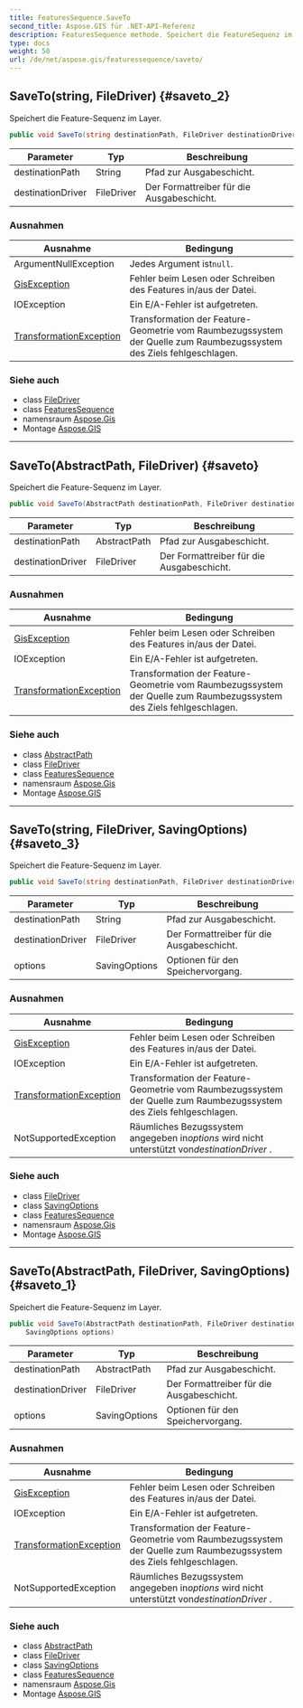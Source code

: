 ```yaml
---
title: FeaturesSequence.SaveTo
second_title: Aspose.GIS für .NET-API-Referenz
description: FeaturesSequence methode. Speichert die FeatureSequenz im Layer.
type: docs
weight: 50
url: /de/net/aspose.gis/featuressequence/saveto/
---
```

## SaveTo(string, FileDriver) {#saveto_2}

Speichert die Feature-Sequenz im Layer.

```csharp
public void SaveTo(string destinationPath, FileDriver destinationDriver)
```

| Parameter | Typ | Beschreibung |
| --- | --- | --- |
| destinationPath | String | Pfad zur Ausgabeschicht. |
| destinationDriver | FileDriver | Der Formattreiber für die Ausgabeschicht. |

### Ausnahmen

| Ausnahme | Bedingung |
| --- | --- |
| ArgumentNullException | Jedes Argument ist`null`. |
| [GisException](../../gisexception/) | Fehler beim Lesen oder Schreiben des Features in/aus der Datei. |
| IOException | Ein E/A-Fehler ist aufgetreten. |
| [TransformationException](../../../aspose.gis.spatialreferencing/transformationexception/) | Transformation der Feature-Geometrie vom Raumbezugssystem der Quelle zum Raumbezugssystem des Ziels fehlgeschlagen. |

### Siehe auch

* class [FileDriver](../../filedriver/)
* class [FeaturesSequence](../)
* namensraum [Aspose.Gis](../../featuressequence/)
* Montage [Aspose.GIS](../../../)

---

## SaveTo(AbstractPath, FileDriver) {#saveto}

Speichert die Feature-Sequenz im Layer.

```csharp
public void SaveTo(AbstractPath destinationPath, FileDriver destinationDriver)
```

| Parameter | Typ | Beschreibung |
| --- | --- | --- |
| destinationPath | AbstractPath | Pfad zur Ausgabeschicht. |
| destinationDriver | FileDriver | Der Formattreiber für die Ausgabeschicht. |

### Ausnahmen

| Ausnahme | Bedingung |
| --- | --- |
| [GisException](../../gisexception/) | Fehler beim Lesen oder Schreiben des Features in/aus der Datei. |
| IOException | Ein E/A-Fehler ist aufgetreten. |
| [TransformationException](../../../aspose.gis.spatialreferencing/transformationexception/) | Transformation der Feature-Geometrie vom Raumbezugssystem der Quelle zum Raumbezugssystem des Ziels fehlgeschlagen. |

### Siehe auch

* class [AbstractPath](../../abstractpath/)
* class [FileDriver](../../filedriver/)
* class [FeaturesSequence](../)
* namensraum [Aspose.Gis](../../featuressequence/)
* Montage [Aspose.GIS](../../../)

---

## SaveTo(string, FileDriver, SavingOptions) {#saveto_3}

Speichert die Feature-Sequenz im Layer.

```csharp
public void SaveTo(string destinationPath, FileDriver destinationDriver, SavingOptions options)
```

| Parameter | Typ | Beschreibung |
| --- | --- | --- |
| destinationPath | String | Pfad zur Ausgabeschicht. |
| destinationDriver | FileDriver | Der Formattreiber für die Ausgabeschicht. |
| options | SavingOptions | Optionen für den Speichervorgang. |

### Ausnahmen

| Ausnahme | Bedingung |
| --- | --- |
| [GisException](../../gisexception/) | Fehler beim Lesen oder Schreiben des Features in/aus der Datei. |
| IOException | Ein E/A-Fehler ist aufgetreten. |
| [TransformationException](../../../aspose.gis.spatialreferencing/transformationexception/) | Transformation der Feature-Geometrie vom Raumbezugssystem der Quelle zum Raumbezugssystem des Ziels fehlgeschlagen. |
| NotSupportedException | Räumliches Bezugssystem angegeben in*options* wird nicht unterstützt von*destinationDriver* . |

### Siehe auch

* class [FileDriver](../../filedriver/)
* class [SavingOptions](../../savingoptions/)
* class [FeaturesSequence](../)
* namensraum [Aspose.Gis](../../featuressequence/)
* Montage [Aspose.GIS](../../../)

---

## SaveTo(AbstractPath, FileDriver, SavingOptions) {#saveto_1}

Speichert die Feature-Sequenz im Layer.

```csharp
public void SaveTo(AbstractPath destinationPath, FileDriver destinationDriver, 
    SavingOptions options)
```

| Parameter | Typ | Beschreibung |
| --- | --- | --- |
| destinationPath | AbstractPath | Pfad zur Ausgabeschicht. |
| destinationDriver | FileDriver | Der Formattreiber für die Ausgabeschicht. |
| options | SavingOptions | Optionen für den Speichervorgang. |

### Ausnahmen

| Ausnahme | Bedingung |
| --- | --- |
| [GisException](../../gisexception/) | Fehler beim Lesen oder Schreiben des Features in/aus der Datei. |
| IOException | Ein E/A-Fehler ist aufgetreten. |
| [TransformationException](../../../aspose.gis.spatialreferencing/transformationexception/) | Transformation der Feature-Geometrie vom Raumbezugssystem der Quelle zum Raumbezugssystem des Ziels fehlgeschlagen. |
| NotSupportedException | Räumliches Bezugssystem angegeben in*options* wird nicht unterstützt von*destinationDriver* . |

### Siehe auch

* class [AbstractPath](../../abstractpath/)
* class [FileDriver](../../filedriver/)
* class [SavingOptions](../../savingoptions/)
* class [FeaturesSequence](../)
* namensraum [Aspose.Gis](../../featuressequence/)
* Montage [Aspose.GIS](../../../)


